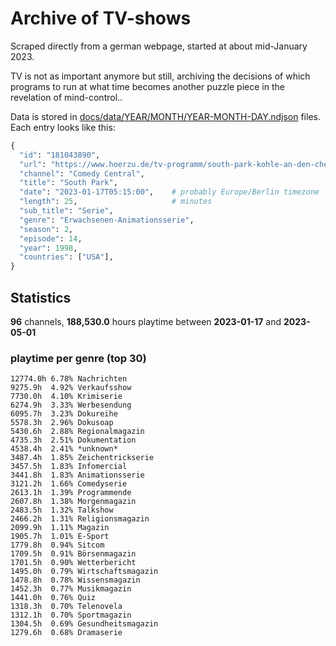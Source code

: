 # Archive of TV-shows

Scraped directly from a german webpage, started at about mid-January 2023.

TV is not as important anymore but still, archiving the decisions of which programs to run at what time
becomes another puzzle piece in the revelation of mind-control.. 

Data is stored in [docs/data/YEAR/MONTH/YEAR-MONTH-DAY.ndjson](docs/data/) files. 
Each entry looks like this:

```python
{
  "id": "181043890", 
  "url": "https://www.hoerzu.de/tv-programm/south-park-kohle-an-den-chefkoch/bid_181043890/", 
  "channel": "Comedy Central", 
  "title": "South Park", 
  "date": "2023-01-17T05:15:00",    # probably Europe/Berlin timezone 
  "length": 25,                     # minutes 
  "sub_title": "Serie", 
  "genre": "Erwachsenen-Animationsserie", 
  "season": 2, 
  "episode": 14, 
  "year": 1998, 
  "countries": ["USA"],
}
```

## Statistics

**96** channels, **188,530.0** hours playtime between **2023-01-17** and **2023-05-01**


### playtime per genre (top 30)

    12774.0h 6.78% Nachrichten
    9275.9h  4.92% Verkaufsshow
    7730.0h  4.10% Krimiserie
    6274.9h  3.33% Werbesendung
    6095.7h  3.23% Dokureihe
    5578.3h  2.96% Dokusoap
    5430.6h  2.88% Regionalmagazin
    4735.3h  2.51% Dokumentation
    4538.4h  2.41% *unknown*
    3487.4h  1.85% Zeichentrickserie
    3457.5h  1.83% Infomercial
    3441.8h  1.83% Animationsserie
    3121.2h  1.66% Comedyserie
    2613.1h  1.39% Programmende
    2607.8h  1.38% Morgenmagazin
    2483.5h  1.32% Talkshow
    2466.2h  1.31% Religionsmagazin
    2099.9h  1.11% Magazin
    1905.7h  1.01% E-Sport
    1779.8h  0.94% Sitcom
    1709.5h  0.91% Börsenmagazin
    1701.5h  0.90% Wetterbericht
    1495.0h  0.79% Wirtschaftsmagazin
    1478.8h  0.78% Wissensmagazin
    1452.3h  0.77% Musikmagazin
    1441.0h  0.76% Quiz
    1318.3h  0.70% Telenovela
    1312.1h  0.70% Sportmagazin
    1304.5h  0.69% Gesundheitsmagazin
    1279.6h  0.68% Dramaserie
